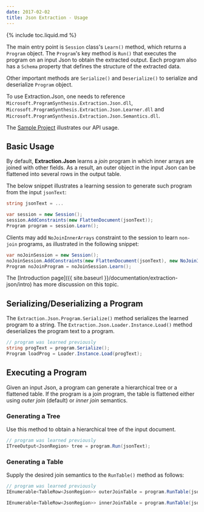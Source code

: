 ```yaml
---
date: 2017-02-02
title: Json Extraction - Usage
---
```

{% include toc.liquid.md %}

The main entry point is `Session` class's `Learn()` method, which returns a `Program` object.
The `Program`'s key method is `Run()` that executes the program on an input Json to obtain the extracted output. 
Each program also has a `Schema` property that defines the structure of the extracted data.

Other important methods are `Serialize()` and `Deserialize()` to serialize and deserialize `Program` object.

To use
Extraction.Json, one needs to reference `Microsoft.ProgramSynthesis.Extraction.Json.dll`, `Microsoft.ProgramSynthesis.Extraction.Json.Learner.dll`
and `Microsoft.ProgramSynthesis.Extraction.Json.Semantics.dll`.

The [Sample Project](https://github.com/Microsoft/prose/tree/master/Extraction.Json) illustrates our API usage.

## Basic Usage

By default, **Extraction.Json** learns a *join* program in which inner arrays are joined with other fields. 
As a result, an outer object in the input Json can be flattened into several rows in the output table.

The below snippet illustrates a learning session to generate such program from the input `jsonText`:

```csharp
string jsonText = ...

var session = new Session();
session.AddConstraints(new FlattenDocument(jsonText));
Program program = session.Learn();
```

Clients may add `NoJoinInnerArrays` constraint to the session to learn `non-join` programs, as illustrated in the following snippet:

```csharp
var noJoinSession = new Session();
noJoinSession.AddConstraints(new FlattenDocument(jsonText), new NoJoinInnerArrays());
Program noJoinProgram = noJoinSession.Learn();
```

The [Introduction page]({{ site.baseurl }}/documentation/extraction-json/intro) has more discussion on this topic.


## Serializing/Deserializing a Program

The `Extraction.Json.Program.Serialize()` method serializes the learned program to a string.
The `Extraction.Json.Loader.Instance.Load()` method deserializes the program text to a program.


```csharp
// program was learned previously
string progText = program.Serialize();
Program loadProg = Loader.Instance.Load(progText);
```

## Executing a Program

Given an input Json, a program can generate a hierarchical tree or a flattened table.
If the program is a join program, the table is flattened either using *outer join* (default) or *inner join* semantics.

### Generating a Tree

Use this method to obtain a hierarchical tree of the input document.

```csharp
// program was learned previously
ITreeOutput<JsonRegion> tree = program.Run(jsonText);
```

### Generating a Table

Supply the desired join semantics to the `RunTable()` method as follows:

```csharp
// program was learned previously
IEnumerable<TableRow<JsonRegion>> outerJoinTable = program.RunTable(jsonText, TreeToTableSemantics.OuterJoin);

IEnumerable<TableRow<JsonRegion>> innerJoinTable = program.RunTable(jsonText, TreeToTableSemantics.InnerJoin);

```



